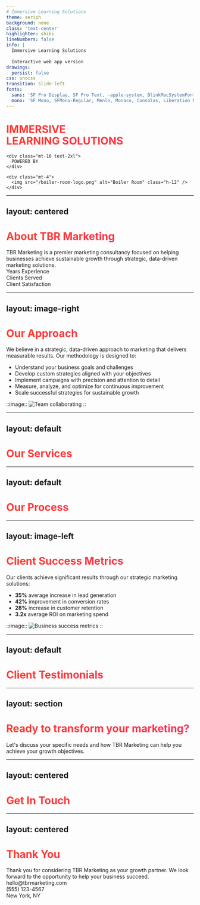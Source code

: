 ```yaml
---
# Immersive Learning Solutions
theme: seriph
background: none
class: 'text-center'
highlighter: shiki
lineNumbers: false
info: |
  Immersive Learning Solutions
  
  Interactive web app version
drawings:
  persist: false
css: unocss
transition: slide-left
fonts:
  sans: 'SF Pro Display, SF Pro Text, -apple-system, BlinkMacSystemFont, Segoe UI, Roboto, Helvetica Neue, Arial'
  mono: 'SF Mono, SFMono-Regular, Menlo, Monaco, Consolas, Liberation Mono, Courier New, monospace'
---
```


<div class="flex flex-col items-center justify-center h-full">
  <div class="text-left w-full max-w-5xl mx-auto px-4">
    <h1 class="text-red-500 text-6xl font-bold mb-4">IMMERSIVE<br/>LEARNING SOLUTIONS</h1>
    
    <div class="mt-16 text-2xl">
      POWERED BY
    </div>
    
    <div class="mt-4">
      <img src="/boiler-room-logo.png" alt="Boiler Room" class="h-12" />
    </div>
  </div>
</div>

<style>
h1 {
  line-height: 1.1;
  background: linear-gradient(to right, #ff3b30, #ff2d55);
  -webkit-background-clip: text;
  -webkit-text-fill-color: transparent;
}
</style>

<!--
Welcome to our presentation on Immersive Learning Solutions. We're excited to show you how we're revolutionizing education through immersive technologies.
-->

---
layout: centered
---

# About TBR Marketing

<div class="mt-8 text-xl max-w-3xl mx-auto">
TBR Marketing is a premier marketing consultancy focused on helping businesses achieve sustainable growth through strategic, data-driven marketing solutions.
</div>

<div class="mt-12 grid grid-cols-1 md:grid-cols-3 gap-6">
  <div class="text-center">
    <AnimatedCounter :target="12" suffix="+" />
    <div class="mt-2 font-medium">Years Experience</div>
  </div>
  <div class="text-center">
    <AnimatedCounter :target="250" suffix="+" />
    <div class="mt-2 font-medium">Clients Served</div>
  </div>
  <div class="text-center">
    <AnimatedCounter :target="95" suffix="%" />
    <div class="mt-2 font-medium">Client Satisfaction</div>
  </div>
</div>

<!--
With over 12 years of experience, TBR Marketing has helped more than 250 clients grow their businesses with our strategic marketing solutions. Our client satisfaction rate of 95% is a testament to our commitment to delivering exceptional results.
-->

---
layout: image-right
---

# Our Approach

We believe in a strategic, data-driven approach to marketing that delivers measurable results. Our methodology is designed to:

<v-clicks>

- Understand your business goals and challenges
- Develop custom strategies aligned with your objectives
- Implement campaigns with precision and attention to detail
- Measure, analyze, and optimize for continuous improvement
- Scale successful strategies for sustainable growth

</v-clicks>

::image::
<img src="https://images.pexels.com/photos/3184306/pexels-photo-3184306.jpeg?auto=compress&cs=tinysrgb&w=1260&h=750&dpr=1" alt="Team collaborating" />
::

<!--
Our approach is centered around understanding your unique business challenges and goals. We develop custom strategies that are aligned with your objectives and implement them with precision. Through continuous measurement and analysis, we optimize our approach to drive sustainable growth for your business.
-->

---
layout: default
---

# Our Services

<div class="grid grid-cols-1 md:grid-cols-2 gap-8 mt-8">
  <ServiceCard
    title="Strategic Marketing Planning"
    description="Comprehensive marketing plans tailored to your business goals and target audience."
    icon="chart"
    color="primary"
  />
  <ServiceCard
    title="Brand Development"
    description="Create a powerful brand identity that resonates with your audience and stands out in the market."
    icon="star"
    color="secondary"
  />
  <ServiceCard
    title="Digital Marketing"
    description="Effective digital campaigns across multiple channels to reach and engage your audience."
    icon="bulb"
    color="accent"
  />
  <ServiceCard
    title="Growth Strategy"
    description="Data-driven strategies to accelerate business growth and increase market share."
    icon="growth"
    color="success"
  />
</div>

<!--
TBR Marketing offers a comprehensive suite of services to address all aspects of your marketing needs. From strategic planning to digital marketing execution, we have the expertise to help you succeed.
-->

---
layout: default
---

# Our Process

<FeatureList :features="[
  {
    title: 'Discovery & Analysis',
    description: 'We begin by understanding your business, goals, target audience, and competitive landscape.',
    image: 'https://images.pexels.com/photos/1181373/pexels-photo-1181373.jpeg?auto=compress&cs=tinysrgb&w=1260&h=750&dpr=1'
  },
  {
    title: 'Strategy Development',
    description: 'Based on our findings, we develop a custom marketing strategy aligned with your objectives.',
    image: 'https://images.pexels.com/photos/7413915/pexels-photo-7413915.jpeg?auto=compress&cs=tinysrgb&w=1260&h=750&dpr=1'
  },
  {
    title: 'Implementation',
    description: 'We execute the strategy with precision, attention to detail, and ongoing optimization.',
    image: 'https://images.pexels.com/photos/3183150/pexels-photo-3183150.jpeg?auto=compress&cs=tinysrgb&w=1260&h=750&dpr=1'
  },
  {
    title: 'Measurement & Optimization',
    description: 'We continuously monitor performance, analyze results, and optimize for maximum impact.',
    image: 'https://images.pexels.com/photos/590041/pexels-photo-590041.jpeg?auto=compress&cs=tinysrgb&w=1260&h=750&dpr=1'
  }
]" />

<!--
Our proven process ensures that we deliver consistent results for our clients. Starting with thorough discovery and analysis, we develop strategic plans that are implemented with precision. Throughout the process, we measure and optimize to ensure maximum impact.
-->

---
layout: image-left
---

# Client Success Metrics

Our clients achieve significant results through our strategic marketing solutions:

<v-clicks>

- **35%** average increase in lead generation
- **42%** improvement in conversion rates
- **28%** increase in customer retention
- **3.2x** average ROI on marketing spend

</v-clicks>

::image::
<img src="https://images.pexels.com/photos/7681118/pexels-photo-7681118.jpeg?auto=compress&cs=tinysrgb&w=1260&h=750&dpr=1" alt="Business success metrics" />
::

<!--
The numbers speak for themselves. Our clients consistently achieve remarkable results through our marketing strategies, from substantial increases in lead generation to impressive ROI on their marketing investments.
-->

---
layout: default
---

# Client Testimonials

<div class="grid grid-cols-1 md:grid-cols-2 gap-8 mt-8">
  <Testimonial
    quote="TBR Marketing transformed our approach to customer acquisition. Their strategic insights and execution helped us achieve a 40% increase in qualified leads within just 3 months."
    author="Sarah Johnson"
    position="CMO"
    company="NexGen Solutions"
    avatar="https://images.pexels.com/photos/774909/pexels-photo-774909.jpeg?auto=compress&cs=tinysrgb&w=300"
  />
  <Testimonial
    quote="Working with TBR has been a game-changer for our business. Their data-driven approach and creative strategies have significantly improved our market position and bottom line."
    author="Michael Chen"
    position="CEO"
    company="Innovate Tech"
    avatar="https://images.pexels.com/photos/614810/pexels-photo-614810.jpeg?auto=compress&cs=tinysrgb&w=300"
  />
</div>

<!--
Don't just take our word for it. Hear from our satisfied clients who have experienced the transformative impact of our marketing solutions on their businesses.
-->

---
layout: section
---

# Ready to transform your marketing?

<div class="mt-8 text-2xl opacity-80">
Let's discuss your specific needs and how TBR Marketing can help you achieve your growth objectives.
</div>

---
layout: centered
---

# Get In Touch

<ContactForm />

<!--
We're excited to learn about your business and discuss how TBR Marketing can help you achieve your growth objectives. Fill out the form to get started, and one of our marketing strategists will be in touch shortly.
-->

---
layout: centered
---

# Thank You

<div class="mt-8 text-xl max-w-3xl mx-auto">
Thank you for considering TBR Marketing as your growth partner. We look forward to the opportunity to help your business succeed.
</div>

<div class="mt-12 flex justify-center space-x-8">
  <div class="text-center">
    <div class="text-2xl mb-2"><carbon-email /></div>
    <div>hello@tbrmarketing.com</div>
  </div>
  <div class="text-center">
    <div class="text-2xl mb-2"><carbon-phone /></div>
    <div>(555) 123-4567</div>
  </div>
  <div class="text-center">
    <div class="text-2xl mb-2"><carbon-location /></div>
    <div>New York, NY</div>
  </div>
</div>

<!--
Thank you for your time and consideration. We're excited about the possibility of working together to achieve your marketing goals. Feel free to reach out with any questions or to schedule a consultation.
-->